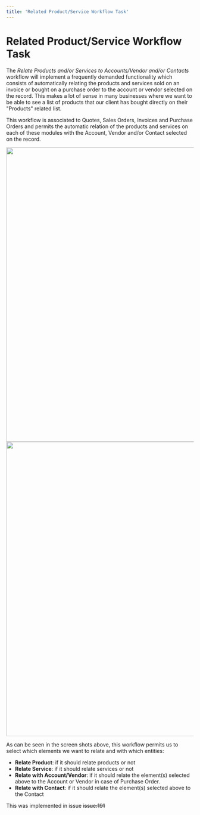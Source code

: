 ```yaml
---
title: 'Related Product/Service Workflow Task'
---
```


Related Product/Service Workflow Task
=====================================

The *Relate Products and/or Services to Accounts/Vendor and/or Contacts*
workflow will implement a frequently demanded functionality which
consists of automatically relating the products and services sold on an
invoice or bought on a purchase order to the account or vendor selected
on the record. This makes a lot of sense in many businesses where we
want to be able to see a list of products that our client has bought
directly on their "Products" related list.

This workflow is associated to Quotes, Sales Orders, Invoices and
Purchase Orders and permits the automatic relation of the products and
services on each of these modules with the Account, Vendor and/or
Contact selected on the record.

<img src="/es/user/wfrelatepdosrv01.png" class="align-center" width="790" />

<img src="/es/user/wfrelatepdosrv02.png" class="align-center" width="790" />

As can be seen in the screen shots above, this workflow permits us to
select which elements we want to relate and with which entities:

-   **Relate Product**: if it should relate products or not
-   **Relate Service**: if it should relate services or not
-   **Relate with Account/Vendor**: if it should relate the element(s)
    selected above to the Account or Vendor in case of Purchase Order.
-   **Relate with Contact**: if it should relate the element(s) selected
    above to the Contact

This was implemented in issue ~~issue:191~~
